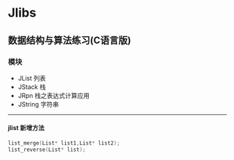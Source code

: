 # Jlibs
## 数据结构与算法练习(C语言版)

### 模块
- JList 列表
- JStack 栈
- JRpn 栈之表达式计算应用
- JString 字符串

---
#### jlist 新增方法
```c
list_merge(List* list1,List* list2);
list_reverse(List* list);
```
